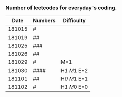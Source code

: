 ### Number of leetcodes for everyday's coding. 


| Date |Numbers	|Difficulty	|
|------|-------	|---------	|
|181015|#		| 			|
|181019|##		| 			|
|181025|###		| 			|
|181026|##		|  			|
|181029|#		|M*1		|
|181030|####	|H*1 M*1 E*2|
|181101|##		|H*0 M*1 E*1|
|181102|#		|H*1 M*0 E*0|



